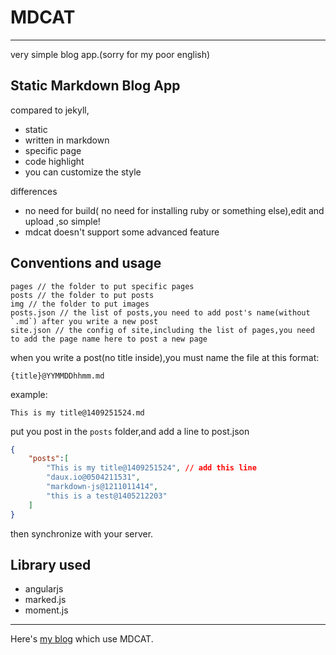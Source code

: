 # MDCAT
-------

very simple blog app.(sorry for my poor english)

## Static Markdown Blog App

compared to jekyll,

* static
* written in markdown
* specific page
* code highlight
* you can customize the style

differences

* no need for build( no need for installing ruby or something else),edit and upload ,so simple!
* mdcat doesn't support some advanced feature 

## Conventions and usage

	pages // the folder to put specific pages
	posts // the folder to put posts
	img // the folder to put images
	posts.json // the list of posts,you need to add post's name(without `.md`) after you write a new post
	site.json // the config of site,including the list of pages,you need to add the page name here to post a new page

when you write a post(no title inside),you must name the file at this format:

	{title}@YYMMDDhhmm.md

example:

	This is my title@1409251524.md

put you post in the `posts` folder,and add a line to post.json

```json
{ 
	"posts":[
		"This is my title@1409251524", // add this line
		"daux.io@0504211531",
		"markdown-js@1211011414",
		"this is a test@1405212203"
	]
}
```

then synchronize with your server.

## Library used

* angularjs
* marked.js
* moment.js



----

Here's [my blog](http://blog.hikarivanish.me) which use MDCAT.